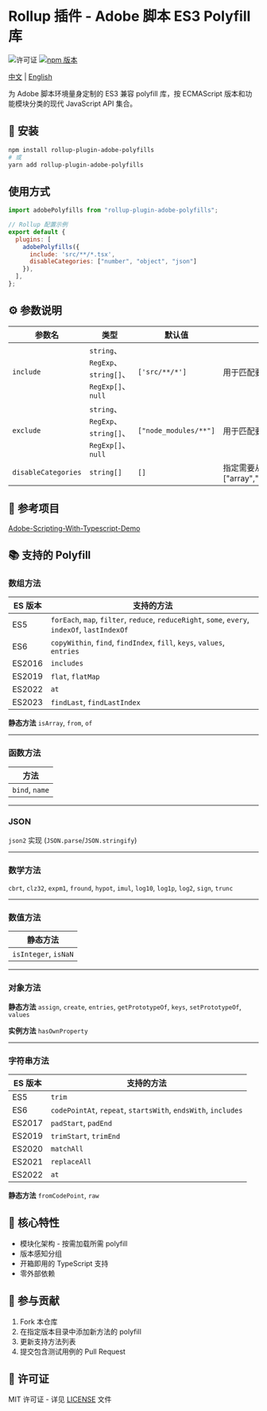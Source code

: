# Rollup 插件 - Adobe 脚本 ES3 Polyfill 库

![许可证](https://img.shields.io/badge/license-MIT-blue)
[![npm 版本](https://badge.fury.io/js/adobe-script-es3-polyfills.svg)](https://www.npmjs.com/package/adobe-script-es3-polyfills)

[中文](README-CN.md) | [English](README.md)

为 Adobe 脚本环境量身定制的 ES3 兼容 polyfill 库，按 ECMAScript 版本和功能模块分类的现代 JavaScript API 集合。

## 🚀 安装

```bash
npm install rollup-plugin-adobe-polyfills
# 或
yarn add rollup-plugin-adobe-polyfills
```

## 使用方式

```javascript
import adobePolyfills from "rollup-plugin-adobe-polyfills";

// Rollup 配置示例
export default {
  plugins: [
    adobePolyfills({ 
      include: 'src/**/*.tsx',
      disableCategories: ["number", "object", "json"] 
    }),
  ],
};
```

## ⚙️ 参数说明

| 参数名                | 类型                                                         | 默认值                  | 描述                                                                                        |
| --------------------- | ------------------------------------------------------------ | ----------------------- | ------------------------------------------------------------------------------------------- |
| `include`           | `string`、`RegExp`、`string[]`、`RegExp[]`、`null` | `['src/**/*']`        | 用于匹配要包含在包中的文件的 glob 模式。                                                    |
| `exclude`           | `string`、`RegExp`、`string[]`、`RegExp[]`、`null` | `["node_modules/**"]` | 用于匹配要从包中排除的文件的 glob 模式。                                                    |
| `disableCategories` | `string[]`                                                 | `[]`                  | 指定需要从包中排除的类别列表。["array","function","json","math","number","object","string"] |

## 🌈 参考项目

[Adobe-Scripting-With-Typescript-Demo](https://github.com/Yuelioi/Adobe-Scripting-With-Typescript-Demo)

## 📚 支持的 Polyfill

### 数组方法

| ES 版本 | 支持的方法                                                                                                       |
| ------- | ---------------------------------------------------------------------------------------------------------------- |
| ES5     | `forEach`, `map`, `filter`, `reduce`, `reduceRight`, `some`, `every`, `indexOf`, `lastIndexOf` |
| ES6     | `copyWithin`, `find`, `findIndex`, `fill`, `keys`, `values`, `entries`                             |
| ES2016  | `includes`                                                                                                     |
| ES2019  | `flat`, `flatMap`                                                                                            |
| ES2022  | `at`                                                                                                           |
| ES2023  | `findLast`, `findLastIndex`                                                                                  |

**静态方法**
`isArray`, `from`, `of`

---

### 函数方法

| 方法               |
| ------------------ |
| `bind`, `name` |

---

### JSON

`json2` 实现 (`JSON.parse`/`JSON.stringify`)

---

### 数学方法

`cbrt`, `clz32`, `expm1`, `fround`, `hypot`, `imul`, `log10`, `log1p`, `log2`, `sign`, `trunc`

---

### 数值方法

| 静态方法                 |
| ------------------------ |
| `isInteger`, `isNaN` |

---

### 对象方法

**静态方法**
`assign`, `create`, `entries`, `getPrototypeOf`, `keys`, `setPrototypeOf`, `values`

**实例方法**
`hasOwnProperty`

---

### 字符串方法

| ES 版本 | 支持的方法                                                              |
| ------- | ----------------------------------------------------------------------- |
| ES5     | `trim`                                                                |
| ES6     | `codePointAt`, `repeat`, `startsWith`, `endsWith`, `includes` |
| ES2017  | `padStart`, `padEnd`                                                |
| ES2019  | `trimStart`, `trimEnd`                                              |
| ES2020  | `matchAll`                                                            |
| ES2021  | `replaceAll`                                                          |
| ES2022  | `at`                                                                  |

**静态方法**
`fromCodePoint`, `raw`

## 🌟 核心特性

* 模块化架构 - 按需加载所需 polyfill
* 版本感知分组
* 开箱即用的 TypeScript 支持
* 零外部依赖

## 🤝 参与贡献

1. Fork 本仓库
2. 在指定版本目录中添加新方法的 polyfill
3. 更新支持方法列表
4. 提交包含测试用例的 Pull Request

## 📜 许可证

MIT 许可证 - 详见 [LICENSE](https://license/) 文件
